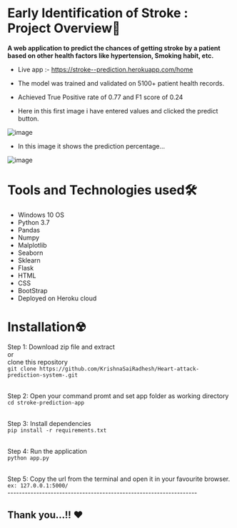 # Early Identification of Stroke : Project Overview🎯
**A web application to predict the chances of getting stroke by a patient based on other health factors like hypertension, Smoking habit, etc.**
- Live app :- https://stroke--prediction.herokuapp.com/home
- The model was trained and validated on 5100+ patient health records. 
- Achieved True Positive rate of 0.77 and F1 score of 0.24


- Here in this first image i have entered values and clicked the predict button.
  
![image](https://github.com/KrishnaSaiRadhesh/Heart-attack-prediction-system-/assets/109035471/e6b6b308-b78e-404b-9632-05c8e592ff1c)

- In this image it shows the prediction percentage...
  
![image](https://github.com/KrishnaSaiRadhesh/Heart-attack-prediction-system-/assets/109035471/280089ae-109c-44f8-8f81-c7b21f066f6b)


# Tools and Technologies used🛠
- Windows 10 OS 
- Python 3.7
- Pandas
- Numpy
- Malplotlib 
- Seaborn 
- Sklearn
- Flask
- HTML
- CSS
- BootStrap 
- Deployed on Heroku cloud

# Installation☢
Step 1: Download zip file and extract
<br>or<br>
clone this repository<br>
`git clone https://github.com/KrishnaSaiRadhesh/Heart-attack-prediction-system-.git`<br><br>

Step 2: Open your command promt and set app folder as working directory<br>
`cd stroke-prediction-app`<br><br>

Step 3: Install dependencies<br>
`pip install -r requirements.txt`<br><br>

Step 4: Run the application<br>
`python app.py`<br><br>

Step 5: Copy the url from the terminal and open it in your favourite browser.<br>
`ex: 127.0.0.1:5000/`<br>
------------------------------------------------------------------<br>
## Thank you...!! ❤
